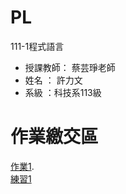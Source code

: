 # PL
111-1程式語言
- 授課教師： 蔡芸琤老師 
- 姓名 ： 許力文 
- 系級 ：科技系113級 

# 作業繳交區
[作業1](https://github.com/HSULW/PL/blob/main/python01.ipynb).\
[練習1](https://github.com/HSULW/PL/blob/main/Ex1.ipynb)
